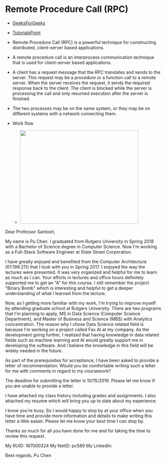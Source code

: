# Remote Procedure Call (RPC)
- [GeeksForGeeks](https://www.geeksforgeeks.org/operating-system-remote-procedure-call-rpc/)
- [TutorialsPoint](https://www.tutorialspoint.com/remote-procedure-call-rpc)

- Remote Procedure Call (RPC) is a powerful technique for constructing distributed, client-server based applications. 
- A remote procedure call is an interprocess communication technique that is used for client-server based applications. 
- A client has a request message that the RPC translates and sends to the server. This request may be a procedure or a function call to a remote server. When the server receives the request, it sends the required response back to the client. The client is blocked while the server is processing the call and only resumed execution after the server is finished.
- The two processes may be on the same system, or they may be on different systems with a network connecting them. 
- Work flow
  - <img src="https://cdncontribute.geeksforgeeks.org/wp-content/uploads/operating-system-remote-procedure-call-1.png" width="380" height="300">




Dear Professor Santosh,

My name is Pu Chen. I graduated from Rutgers University in Spring 2018 with a Bachelor of Science degree in Computer Science.
Now I'm working as a Full-Stack Software Engineer at State Street Corporation. 

I have greatly enjoyed and benefited from the Computer Architecture (01:198:211) that I took with you in Spring 2017. 
I enjoyed the way the lectures were presented. It was very organized and helpful for me to learn as much as I can. 
Your efforts in lectures and office hours definitely supported me to get an "A" for this course.
I still remember the project "Binary Bomb" which is interesting and helpful to get a deeper understanding of what I learned from the lecture.

Now, as I getting more familiar with my work, I'm trying to improve myself by attending graduate school at Rutgers University. 
There are two programs that I'm planning to apply, 
MS in Data Science (Computer Science Department), and Master of Business and Science (MBS) with Analytics concentration.
The reason why I chose Data Science related field is because I'm working on a project called Fax AI at my company. 
As the development going further, I realized that having knowledge in data related fields such as machine learning and AI would greatly support me in developing the software.
And I believe the knowledge in this field will be widely needed in the future.

As part of the prerequisites for acceptance, I have been asked to provide a letter of recommendation. 
Would you be comfortable writing such a letter for me with comments in regard to my coursework?

The deadline for submitting the letter is 10/15/2019. Please let me know if you are unable to provide a letter.

I have attached my class history including grades and assignments. 
I also attached my resume which will bring you up to date about my experience.

I know you’re busy. 
So I would happy to stop by at your office when you have time and provide more information and details to make writing this letter a little easier.
Please let me know your best time I can stop by.

Thanks so much for all you have done for me and for taking the time to review this request.

My RUID: 167000324
My NetID: pc589
My LinkedIn: 

Best regards,
Pu Chen
